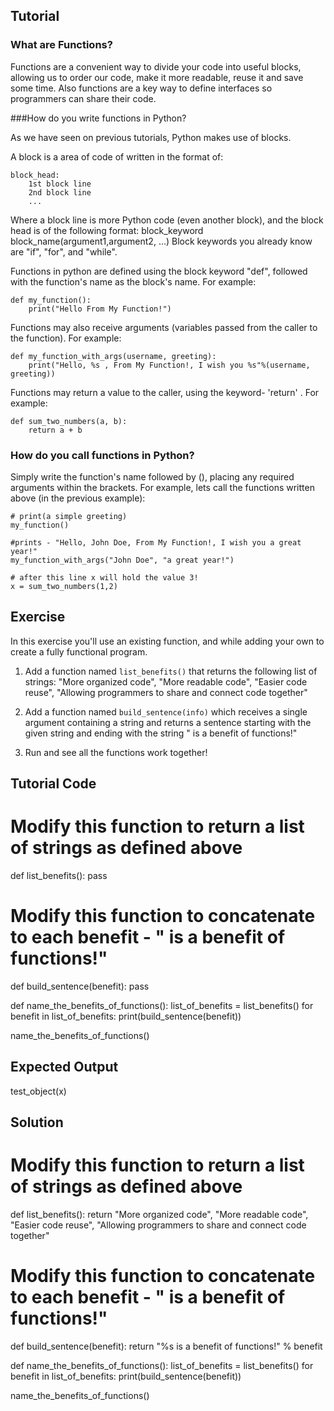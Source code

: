 Tutorial
--------

### What are Functions?

Functions are a convenient way to divide your code into useful blocks, allowing us to order our code, make it more readable, reuse it and save some time. Also functions are a key way to define interfaces so programmers can share their code.

###How do you write functions in Python?

As we have seen on previous tutorials, Python makes use of blocks.

A block is a area of code of written in the format of:

    block_head:
        1st block line
        2nd block line
        ...

Where a block line is more Python code (even another block), and the block head is of the following format:
block_keyword block_name(argument1,argument2, ...)
Block keywords you already know are "if", "for", and "while".

Functions in python are defined using the block keyword "def", followed with the function's name as the block's name.
For example:

    def my_function():
        print("Hello From My Function!")


Functions may also receive arguments (variables passed from the caller to the function).
For example:

    def my_function_with_args(username, greeting):
        print("Hello, %s , From My Function!, I wish you %s"%(username, greeting))


Functions may return a value to the caller, using the keyword- 'return' .
For example:

    def sum_two_numbers(a, b):
        return a + b

### How do you call functions in Python?

Simply write the function's name followed by (), placing any required arguments within the brackets.
For example, lets call the functions written above (in the previous example):

    # print(a simple greeting)
    my_function()

    #prints - "Hello, John Doe, From My Function!, I wish you a great year!"
    my_function_with_args("John Doe", "a great year!")

    # after this line x will hold the value 3!
    x = sum_two_numbers(1,2)  


Exercise
--------

In this exercise you'll use an existing function, and while adding your own to create a fully functional program.

1. Add a function named `list_benefits()` that returns the following list of strings: "More organized code", "More readable code", "Easier code reuse", "Allowing programmers to share and connect code together"

2. Add a function named `build_sentence(info)` which receives a single argument containing a string and returns a sentence starting with the given string and ending with the string " is a benefit of functions!"

3. Run and see all the functions work together!

Tutorial Code
-------------

# Modify this function to return a list of strings as defined above
def list_benefits():
    pass

# Modify this function to concatenate to each benefit - " is a benefit of functions!"
def build_sentence(benefit):
    pass

def name_the_benefits_of_functions():
    list_of_benefits = list_benefits()
    for benefit in list_of_benefits:
        print(build_sentence(benefit))

name_the_benefits_of_functions()


Expected Output
---------------

test_object(x)

Solution
--------

# Modify this function to return a list of strings as defined above
def list_benefits():
    return "More organized code", "More readable code", "Easier code reuse", "Allowing programmers to share and connect code together"

# Modify this function to concatenate to each benefit - " is a benefit of functions!"
def build_sentence(benefit):
    return "%s is a benefit of functions!" % benefit


def name_the_benefits_of_functions():
    list_of_benefits = list_benefits()
    for benefit in list_of_benefits:
        print(build_sentence(benefit))

name_the_benefits_of_functions()
